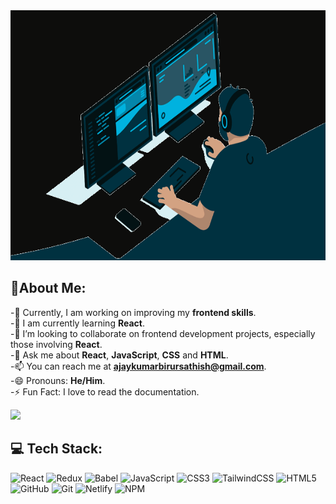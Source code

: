 <img src="https://github.com/AJAYKUMAR-B-S/AJAYKUMAR-B-S/blob/main/banner.gif" alt="Banner" width="800" height="400">

## 👋About Me:

-🔭 Currently, I am working on improving my **frontend skills**.<br>
-🌱 I am currently learning **React**.<br>
-👯  I’m looking to collaborate on frontend development projects, especially those involving **React**.<br>
-💬 Ask me about **React**, **JavaScript**, **CSS** and **HTML**.<br>
-📫 You can reach me at **ajaykumarbirursathish@gmail.com**.<br>
-😄 Pronouns: **He/Him**.<br>
-⚡ Fun Fact: I love to read the documentation.<br>


[![](https://visitcount.itsvg.in/api?id=ad&icon=2&color=0)](https://visitcount.itsvg.in)


## 💻 Tech Stack:
![React](https://img.shields.io/badge/react-%2320232a.svg?style=for-the-badge&logo=react&logoColor=%2361DAFB) ![Redux](https://img.shields.io/badge/redux-%23593d88.svg?style=for-the-badge&logo=redux&logoColor=white) ![Babel](https://img.shields.io/badge/Babel-F9DC3e?style=for-the-badge&logo=babel&logoColor=black) ![JavaScript](https://img.shields.io/badge/javascript-%23323330.svg?style=for-the-badge&logo=javascript&logoColor=%23F7DF1E) ![CSS3](https://img.shields.io/badge/css3-%231572B6.svg?style=for-the-badge&logo=css3&logoColor=white) ![TailwindCSS](https://img.shields.io/badge/tailwindcss-%2338B2AC.svg?style=for-the-badge&logo=tailwind-css&logoColor=white) ![HTML5](https://img.shields.io/badge/html5-%23E34F26.svg?style=for-the-badge&logo=html5&logoColor=white) ![GitHub](https://img.shields.io/badge/github-%23121011.svg?style=for-the-badge&logo=github&logoColor=white) ![Git](https://img.shields.io/badge/git-%23F05033.svg?style=for-the-badge&logo=git&logoColor=white) ![Netlify](https://img.shields.io/badge/netlify-%23000000.svg?style=for-the-badge&logo=netlify&logoColor=#00C7B7) ![NPM](https://img.shields.io/badge/NPM-%23CB3837.svg?style=for-the-badge&logo=npm&logoColor=white)
